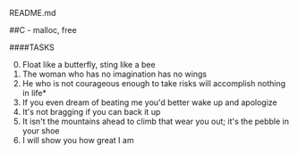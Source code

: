 README.md

##C - malloc, free

####TASKS

0. Float like a butterfly, sting like a bee
1. The woman who has no imagination has no wings
2. He who is not courageous enough to take risks will accomplish nothing in life*
3. If you even dream of beating me you'd better wake up and apologize
4. It's not bragging if you can back it up
5. It isn't the mountains ahead to climb that wear you out; it's the pebble in your shoe
6. I will show you how great I am
